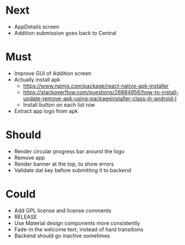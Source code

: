 # Next

- AppDetails screen
- Addition submission goes back to Central

# Must

- Improve GUI of Addition screen
- Actually install apk
  - https://www.npmjs.com/package/react-native-apk-installer
  - https://stackoverflow.com/questions/26884956/how-to-install-update-remove-apk-using-packageinstaller-class-in-android-l
  - Install button on each list row
- Extract app logo from apk

# Should

- Render circular progress bar around the logo
- Remove app
- Render banner at the top, to show errors
- Validate dat key before submitting it to backend

# Could

- Add GPL license and license comments
- RELEASE
- Use Material design components more consistently
- Fade-in the welcome text, instead of hard transitions
- Backend should go inactive sometimes